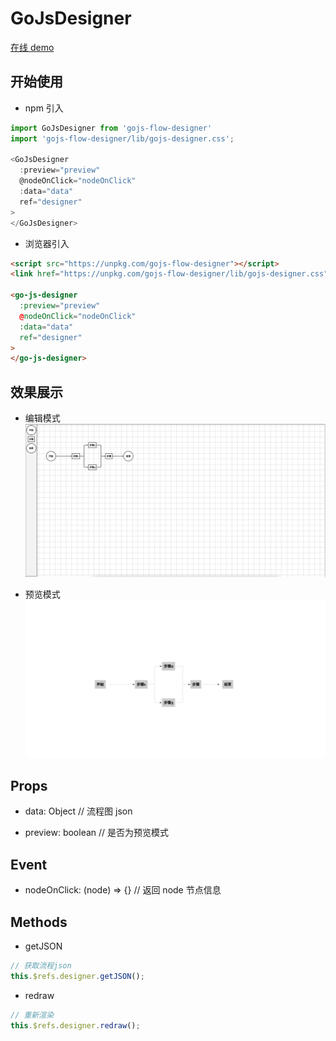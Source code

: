 # GoJsDesigner

[在线 demo](https://codepen.io/boboooooo/pen/VwKgNqM)

## 开始使用

- npm 引入

```javascript
import GoJsDesigner from 'gojs-flow-designer'
import 'gojs-flow-designer/lib/gojs-designer.css';

<GoJsDesigner
  :preview="preview"
  @nodeOnClick="nodeOnClick"
  :data="data"
  ref="designer"
>
</GoJsDesigner>
```

- 浏览器引入

```html
<script src="https://unpkg.com/gojs-flow-designer"></script>
<link href="https://unpkg.com/gojs-flow-designer/lib/gojs-designer.css" />

<go-js-designer
  :preview="preview"
  @nodeOnClick="nodeOnClick"
  :data="data"
  ref="designer"
>
</go-js-designer>
```

## 效果展示

- 编辑模式
  ![](./assets/demo1.png)

- 预览模式
  ![](./assets/demo2.png)

## Props

- data: Object // 流程图 json

- preview: boolean // 是否为预览模式

## Event

- nodeOnClick: (node) => {} // 返回 node 节点信息

## Methods

- getJSON

```javascript
// 获取流程json
this.$refs.designer.getJSON();
```

- redraw

```javascript
// 重新渲染
this.$refs.designer.redraw();
```
